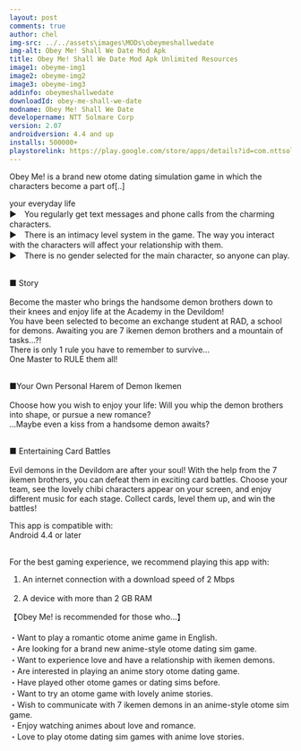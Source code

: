 ```yaml
---
layout: post
comments: true
author: chel
img-src: ../../assets\images\MODs\obeymeshallwedate
img-alt: Obey Me! Shall We Date Mod Apk
title: Obey Me! Shall We Date Mod Apk Unlimited Resources
image1: obeyme-img1
image2: obeyme-img2 
image3: obeyme-img3
addinfo: obeymeshallwedate
downloadId: obey-me-shall-we-date
modname: Obey Me! Shall We Date
developername: NTT Solmare Corp
version: 2.07
androidversion: 4.4 and up
installs: 500000+
playstorelink: https://play.google.com/store/apps/details?id=com.nttsolmare.game.android.obeyme
---
```

<p>Obey Me! is a brand new otome dating simulation game in which the characters become a part of[..]

your everyday life<br>
▶　You regularly get text messages and phone calls from the charming characters.<br>
▶　There is an intimacy level system in the game. The way you interact with the characters will affect your relationship with them.<br>
▶　There is no gender selected for the main character, so anyone can play.<br><br>

■ Story<br><br>
Become the master who brings the handsome demon brothers down to their knees and enjoy life at the Academy in the Devildom!<br>
You have been selected to become an exchange student at RAD, a school for demons. Awaiting you are 7 ikemen demon brothers and a mountain of tasks...?!<br>
There is only 1 rule you have to remember to survive...<br>
One Master to RULE them all!<br><br>

■Your Own Personal Harem of Demon Ikemen<br><br>
Choose how you wish to enjoy your life: Will you whip the demon brothers into shape, or pursue a new romance?<br>
...Maybe even a kiss from a handsome demon awaits?<br><br>

■ Entertaining Card Battles<br><br>
Evil demons in the Devildom are after your soul! With the help from the 7 ikemen brothers, you can defeat them in exciting card battles. Choose your team, see the lovely chibi characters appear on your screen, and enjoy different music for each stage. Collect cards, level them up, and win the battles!<br>


This app is compatible with:<br>
Android 4.4 or later<br><br>

For the best gaming experience, we recommend playing this app with:<br>
1. An internet connection with a download speed of 2 Mbps<br><br>
2. A device with more than 2 GB RAM

【Obey Me! is recommended for those who...】<br><br>
・Want to play a romantic otome anime game in English.<br>
・Are looking for a brand new anime-style otome dating sim game.<br>
・Want to experience love and have a relationship with ikemen demons.<br>
・Are interested in playing an anime story otome dating game.<br>
・Have played other otome games or dating sims before.<br>
・Want to try an otome game with lovely anime stories.<br>
・Wish to communicate with 7 ikemen demons in an anime-style otome sim game.<br>
・Enjoy watching animes about love and romance.<br>
・Love to play otome dating sim games with anime love stories.</p>